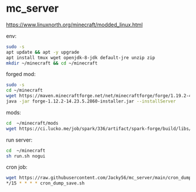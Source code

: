# mc_server

https://www.linuxnorth.org/minecraft/modded_linux.html

env:
```bash
sudo -s 
apt update && apt -y upgrade
apt install tmux wget openjdk-8-jdk default-jre unzip zip
mkdir ~/minecraft && cd ~/minecraft
```

forged mod:
```bash
sudo -s 
cd ~/minecraft
wget https://maven.minecraftforge.net/net/minecraftforge/forge/1.19.2-43.1.1/forge-1.19.2-43.1.1-installer.jar
java -jar forge-1.12.2-14.23.5.2860-installer.jar --installServer
```

mods:
```bash
cd  ~/minecraft/mods
wget https://ci.lucko.me/job/spark/336/artifact/spark-forge/build/libs/spark-1.9.36-forge.jar
```

run server:
```bash
cd  ~/minecraft
sh run.sh nogui
```

cron job:
```bash
wget https://raw.githubusercontent.com/Jacky56/mc_server/main/cron_dump_save.sh
*/15 * * * * cron_dump_save.sh
```


